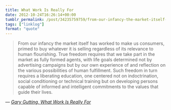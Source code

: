 ```yaml
---
title: What Work Is Really For
date: 2012-10-24T16:26:14+00:00
tumblr_permalink: /post/34235759759/from-our-infancy-the-market-itself-has-worked-to
tags: ["linklog"]
format: "quote"
---
```


> From our infancy the market itself has worked to make us consumers, primed to buy whatever it is selling regardless of its relevance to human flourishing. True freedom requires that we take part in the market as fully formed agents, with life goals determined not by advertising campaigns but by our own experience of and reflection on the various possibilities of human fulfillment. Such freedom in turn requires a liberating education, one centered not on indoctrination, social conditioning or technical training but on developing persons capable of informed and intelligent commitments to the values that guide their lives.

— <cite>[Gary Gutting, _What Work Is Really For_](https://opinionator.blogs.nytimes.com/2012/09/08/work-good-or-bad/)</cite>
